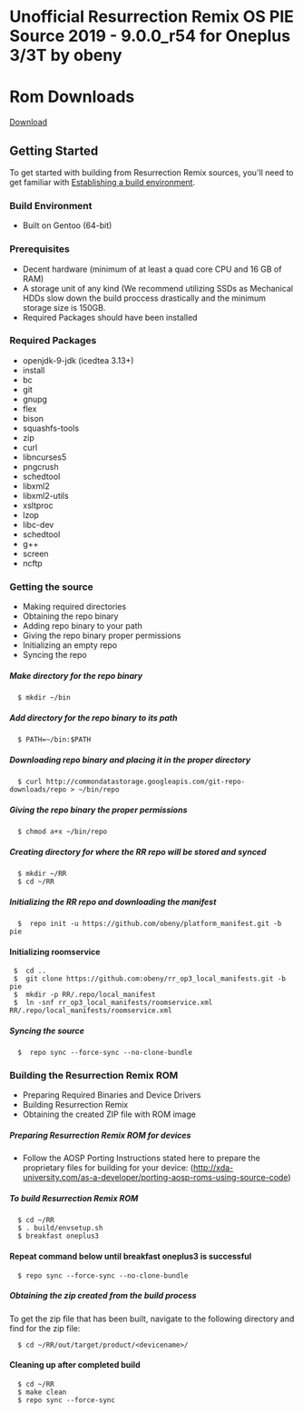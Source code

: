 Unofficial Resurrection Remix OS PIE Source 2019 - 9.0.0_r54 for Oneplus 3/3T by obeny
===================

Rom Downloads
===================

[Download](http://obeny.obeny.net/rr_oneplus3)

Getting Started
---------------
To get started with building from Resurrection Remix sources, you'll need to get
familiar with [Establishing a build environment](http://source.android.com/source/initializing.html).

### Build Environment

- Built on Gentoo (64-bit)

### Prerequisites
- Decent hardware (minimum of at least a quad core CPU and 16 GB of RAM)
- A storage unit of any kind (We recommend utilizing SSDs as Mechanical HDDs slow down the build proccess drastically and the minimum storage size is 150GB.
- Required Packages should have been installed

### Required Packages
- openjdk-9-jdk (icedtea 3.13+)
- install
- bc
- git
- gnupg
- flex
- bison
- squashfs-tools
- zip
- curl
- libncurses5
- pngcrush
- schedtool
- libxml2
- libxml2-utils
- xsltproc
- lzop
- libc-dev
- schedtool
- g++
- screen
- ncftp

### Getting the source
- Making required directories
- Obtaining the repo binary
- Adding repo binary to your path
- Giving the repo binary proper permissions
- Initializing an empty repo
- Syncing the repo

##### Make directory for the repo binary

      $ mkdir ~/bin

##### Add directory for the repo binary to its path

      $ PATH=~/bin:$PATH

##### Downloading repo binary and placing it in the proper directory

      $ curl http://commondatastorage.googleapis.com/git-repo-downloads/repo > ~/bin/repo

##### Giving the repo binary the proper permissions

      $ chmod a+x ~/bin/repo

##### Creating directory for where the RR repo will be stored and synced

      $ mkdir ~/RR
      $ cd ~/RR

##### Initializing the RR repo and downloading the manifest

      $  repo init -u https://github.com/obeny/platform_manifest.git -b pie

#### Initializing roomservice

     $  cd ..
     $  git clone https://github.com:obeny/rr_op3_local_manifests.git -b pie
     $  mkdir -p RR/.repo/local_manifest
     $  ln -snf rr_op3_local_manifests/roomservice.xml RR/.repo/local_manifests/roomservice.xml

##### Syncing the source

      $  repo sync --force-sync --no-clone-bundle

### Building the Resurrection Remix ROM
- Preparing Required Binaries and Device Drivers
- Building Resurrection Remix
- Obtaining the created ZIP file with ROM image

##### Preparing Resurrection Remix ROM for devices
- Follow the AOSP Porting Instructions stated here to prepare the proprietary files for building for your device: (http://xda-university.com/as-a-developer/porting-aosp-roms-using-source-code)

##### To build Resurrection Remix ROM

      $ cd ~/RR
      $ . build/envsetup.sh
      $ breakfast oneplus3

#### Repeat command below until breakfast oneplus3 is successful
      $ repo sync --force-sync --no-clone-bundle

##### Obtaining the zip created from the build process
To get the zip file that has been built, navigate to the following directory and find for the zip file:

      $ cd ~/RR/out/target/product/<devicename>/

#### Cleaning up after completed build

      $ cd ~/RR
      $ make clean
      $ repo sync --force-sync
